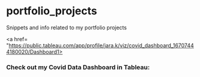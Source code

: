 # portfolio_projects
Snippets and info related to my portfolio projects


<a href= "https://public.tableau.com/app/profile/jara.k/viz/covid_dashboard_16707444180020/Dashboard1> 
### Check out my Covid Data Dashboard in Tableau:
</a>
 


